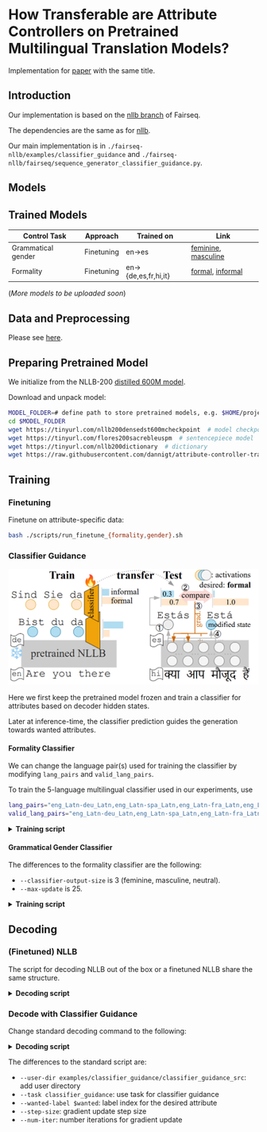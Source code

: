 # How Transferable are Attribute Controllers on Pretrained Multilingual Translation Models?
Implementation for [paper](https://arxiv.org/abs/2309.08565) with the same title.

## Introduction
Our implementation is based on the [nllb branch](https://github.com/facebookresearch/fairseq/tree/nllb) of Fairseq.

The dependencies are the same as for [nllb](https://github.com/facebookresearch/fairseq/blob/nllb/INSTALL.md).

Our main implementation is in
`./fairseq-nllb/examples/classifier_guidance` and 
`./fairseq-nllb/fairseq/sequence_generator_classifier_guidance.py`.

## Models

## Trained Models

| Control Task       | Approach   | Trained on           | Link                                                           |
|--------------------|------------|----------------------|----------------------------------------------------------------|
| Grammatical gender | Finetuning | en->es               | [feminine](https://bwsyncandshare.kit.edu/s/oiBFfXnr8jXKS2D), [masculine](https://bwsyncandshare.kit.edu/s/3RRyLEXKEtmaqPT) | 
| Formality          | Finetuning | en->{de,es,fr,hi,it} | [formal](), [informal](https://bwsyncandshare.kit.edu/s/iaDH7sAmsjXgKpg)|
(_More models to be uploaded soon_)

## Data and Preprocessing
Please see [here](./data_prepro.md).

## Preparing Pretrained Model
We initialize from the NLLB-200 [distilled 600M model](https://github.com/facebookresearch/fairseq/tree/nllb#multilingual-translation-models).

Download and unpack model:
```bash
MODEL_FOLDER=# define path to store pretrained models, e.g. $HOME/projects/nllb/model
cd $MODEL_FOLDER 
wget https://tinyurl.com/nllb200densedst600mcheckpoint  # model checkpoint
wget https://tinyurl.com/flores200sacrebleuspm  # sentencepiece model
wget https://tinyurl.com/nllb200dictionary  # dictionary
wget https://raw.githubusercontent.com/dannigt/attribute-controller-transfer/main/data/langs.txt  # language list
```

## Training

### Finetuning
Finetune on attribute-specific data:
```bash
bash ./scripts/run_finetune_{formality,gender}.sh
```

### Classifier Guidance
![alt text](./figures/CG.PNG)

Here we first keep the pretrained model frozen and train a classifier for attributes based on decoder hidden states.

Later at inference-time, the classifier prediction guides the generation towards wanted attributes.

#### Formality Classifier

We can change the language pair(s) used for training the classifier by modifying `lang_pairs` and `valid_lang_pairs`.
  
To train the 5-language multilingual classifier used in our experiments, use 
```bash
lang_pairs="eng_Latn-deu_Latn,eng_Latn-spa_Latn,eng_Latn-fra_Latn,eng_Latn-hin_Deva,eng_Latn-ita_Latn"
valid_lang_pairs="eng_Latn-deu_Latn,eng_Latn-spa_Latn,eng_Latn-fra_Latn,eng_Latn-hin_Deva,eng_Latn-ita_Latn"
```

<details>
<summary><b> Training script </b></summary>

```bash
#!/bin/bash

GPU=0,1,2,3
path_2_data=$HOME/projects/classifier_guidance/data/CoCoA-MT/prepro/bin
# Path to pretrained NLLB-200 model 
PRETRAINED_MODEL=$HOME/projects/nllb/model/nllb200densedst600mcheckpoint

pooling="dec-cumsum"
save_dir=$HOME/projects/classifier_guidance/model/formality.de.$pooling
mkdir -p $save_dir

lr=0.002

MODEL_FOLDER=$HOME/projects/nllb/model
lang_list=$MODEL_FOLDER/"langs.txt"

lang_pairs="eng_Latn-deu_Latn"
valid_lang_pairs="eng_Latn-deu_Latn"

batch_size=8192
CUDA_VISIBLE_DEVICES=$GPU fairseq-train $path_2_data \
    --user-dir examples/classifier_guidance/classifier_guidance_src \
    --save-dir $save_dir \
    --arch classifier_guided_transformer \
    --encoder-normalize-before --decoder-normalize-before \
    --encoder-layers 12 --decoder-layers 12 \
    --encoder-attention-heads 16 --decoder-attention-heads 16 \
    --encoder-embed-dim 1024 --decoder-embed-dim 1024 \
    --encoder-ffn-embed-dim 4096 --decoder-ffn-embed-dim 4096 \
    --task classifier_guidance \
    --lang-pairs $lang_pairs \
    --valid-lang-pairs $valid_lang_pairs \
    --langs $lang_list \
    --share-all-embeddings \
    --add-data-source-prefix-tags \
    --finetune-from-model $PRETRAINED_MODEL \
    --max-source-positions 512 --max-target-positions 512 \
    --criterion attribute_classification_cross_entropy \
    --classifier-input $pooling \
    --label-smoothing 0.1 \
    --optimizer adam --adam-betas '(0.9, 0.98)' \
    --lr-scheduler inverse_sqrt \
    --lr $lr \
    --warmup-init-lr 1e-07 \
    --stop-min-lr 1e-09 \
    --warmup-updates 20 \
    --max-update 100 \
    --max-tokens $batch_size \
    --update-freq 1 \
    --seed 1 \
    --no-epoch-checkpoints \
    --dropout 0.1 \
    --attention-dropout 0.1 \
    --encoder-langtok "src" \
    --decoder-langtok \
    --validate-interval-updates 1000 \
    --log-interval 100 \
    --save-interval-updates 5 \
    --left-pad-source False \
    --classifier-output-size 2 \
    --report-accuracy \
    --keep-last-epochs 1 \
    --keep-interval-updates 1 \
    --train-with-epoch-remainder-batch \
    --fp16 2>&1 | tee -a $save_dir/train.log
```
</details>

#### Grammatical Gender Classifier

The differences to the formality classifier are the following:
* `--classifier-output-size` is 3 (feminine, masculine, neutral).
* `--max-update` is 25.


<details>
<summary><b> Training script </b></summary>

```bash
#!/bin/bash

GPU=0,1,2,3
path_2_data=$HOME/projects/classifier_guidance/data/gender/prepro/bin_wneutral/en-es
PRETRAINED_MODEL=$HOME/projects/nllb/model/nllb200densedst600mcheckpoint

pooling="dec-meanpool"
save_dir=$HOME/projects/classifier_guidance/model/gender.es.$pooling.wneutral
mkdir -p $save_dir

lr=0.002

MODEL_FOLDER=$HOME/projects/nllb/model
lang_list=$MODEL_FOLDER/"langs.txt"

lang_pairs="eng_Latn-spa_Latn"
valid_lang_pairs="eng_Latn-spa_Latn"

batch_size=8192

CUDA_VISIBLE_DEVICES=$GPU fairseq-train $path_2_data \
    --user-dir examples/classifier_guidance/classifier_guidance_src \
    --save-dir $save_dir \
    --arch classifier_guided_transformer \
    --encoder-normalize-before --decoder-normalize-before \
    --encoder-layers 12 --decoder-layers 12 \
    --encoder-attention-heads 16 --decoder-attention-heads 16 \
    --encoder-embed-dim 1024 --decoder-embed-dim 1024 \
    --encoder-ffn-embed-dim 4096 --decoder-ffn-embed-dim 4096 \
    --encoder-layers 12 --decoder-layers 12 \
    --encoder-attention-heads 16 --decoder-attention-heads 16 \
    --encoder-embed-dim 1024 --decoder-embed-dim 1024 \
    --encoder-ffn-embed-dim 4096 --decoder-ffn-embed-dim 4096 \
    --task classifier_guidance \
    --lang-pairs $lang_pairs \
    --valid-lang-pairs $valid_lang_pairs \
    --langs $lang_list \
    --share-all-embeddings \
    --add-data-source-prefix-tags \
    --finetune-from-model $PRETRAINED_MODEL \
    --max-source-positions 512 --max-target-positions 512 \
    --criterion attribute_classification_cross_entropy \
    --classifier-input $pooling \
    --label-smoothing 0.1 \
    --optimizer adam --adam-betas '(0.9, 0.98)' \
    --lr-scheduler inverse_sqrt \
    --lr $lr \
    --warmup-init-lr 1e-07 \
    --stop-min-lr 1e-09 \
    --warmup-updates 20 \
    --max-update 25 \
    --max-tokens $batch_size \
    --update-freq 1 \
    --seed 1 \
    --no-epoch-checkpoints \
    --dropout 0.1 \
    --attention-dropout 0.1 \
    --encoder-langtok "src" \
    --decoder-langtok \
    --validate-interval-updates 1000 \
    --log-interval 100 \
    --save-interval-updates 5 \
    --left-pad-source False \
    --classifier-output-size 3 \
    --report-accuracy \
    --keep-last-epochs 1 \
    --keep-interval-updates 1 \
    --train-with-epoch-remainder-batch \
    --fp16 2>&1 | tee -a $save_dir/train.log
```
</details>

## Decoding
### (Finetuned) NLLB
The script for decoding NLLB out of the box or a finetuned NLLB share the same structure.

<details>
<summary><b> Decoding script </b></summary>

```bash
MODEL_FOLDER= #as described earlier in "Preparing Pretrained Model", e.g. $HOME/projects/nllb/model 
ckpt_name="nllb200densedst600mcheckpoint" # or replace by finetuned model
ckpt=$MODEL_FOLDER/$ckpt_name
spm_name="flores200sacrebleuspm"
dict=$MODEL_FOLDER/nllb200dictionary
lang_list=$MODEL_FOLDER/"langs.txt"
GPUS=0

inputf=# input file, w/ input sentences line by line

for sl in eng_Latn; do
for tl in deu_Latn; do

cat $inputf | spm_encode --model $MODEL_FOLDER/$spm_name | \
CUDA_VISIBLE_DEVICES=$GPUS fairseq-interactive ./ \
--input - \
-s $sl -t $tl \
--path $ckpt \
--batch-size 1024 --max-tokens 8192 --buffer-size 100000 \
--remove-bpe 'sentencepiece' \
--beam 4 --lenpen 1.0 \
--fixed-dictionary $dict \
--task translation_multi_simple_epoch \
--decoder-langtok --encoder-langtok src \
--langs $(cat $lang_list) \
--fp16 \
--lang-pairs $sl-$tl \
--add-data-source-prefix-tags | tee ./output.log

grep ^H  ./output.log | cut -f3- > ./output.sys

done
done
```
</details>


### Decode with Classifier Guidance
Change standard decoding command to the following:

<details>
<summary><b> Decoding script </b></summary>

```bash
ckpt=# path to frozen NLLB trained with classifier
# desired attribute label index
# formality control: 1 for formal, 2 for informal
# grammatical gender controls: 1 for feminine, 2 for masculine, 3 for neutral
wanted=1 
step=0.1
niter=5

cat $inputf | spm_encode --model $MODEL_FOLDER/$spm_name | \
CUDA_VISIBLE_DEVICES=0 fairseq-interactive ./ \
--user-dir examples/classifier_guidance/classifier_guidance_src \
--input - \
-s $sl -t $tl \
--path $ckpt \
--batch-size 256 --max-tokens 20480 --buffer-size 100000 \
--remove-bpe 'sentencepiece' \
--beam 4 --lenpen 1.0 \
--fixed-dictionary $dict \
--task classifier_guidance \
--wanted-label $wanted \
--kl-scale 0 \
--step-size $step \
--num-iter $niter \
--decoder-langtok --encoder-langtok src \
--langs $(cat $lang_list) \
--fp16 \
--lang-pairs $sl-$tl --add-data-source-prefix-tags
```
</details>

The differences to the standard script are:
* `--user-dir examples/classifier_guidance/classifier_guidance_src`: add user directory
* `--task classifier_guidance`: use task for classifier guidance
* `--wanted-label $wanted`: label index for the desired attribute
* `--step-size`: gradient update step size
* `--num-iter`: number iterations for gradient update
